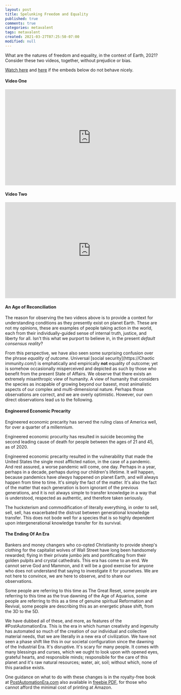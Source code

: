 ```yaml
---
layout: post
title: Spelunking Freedom and Equality
published: true
comments: true
categories: metavalent
tags: metavalent
created: 2021-03-27T07:25:50-07:00
modified: null
---
```


What are the natures of freedom and equality, in the context of Earth, 2021? Consider these two videos, together, without prejudice or bias.

[Watch here](https://youtu.be/0gqwMZGynYs) and [here](https://youtu.be/_iudkPi4_sY) if the embeds below do not behave nicely. 

#### Video One
<div class="embed-container"><iframe loading="lazy" width="560" height="315" src="https://youtu.be/0gqwMZGynYs" title="YouTube video player" frameborder="0" allow="accelerometer; autoplay; clipboard-write; encrypted-media; gyroscope; picture-in-picture" allowfullscreen></iframe></div>

#### Video Two
<div class="embed-container"><iframe loading="lazy" width="560" height="315" src="https://youtu.be/_iudkPi4_sY" title="YouTube video player" frameborder="0" allow="accelerometer; autoplay; clipboard-write; encrypted-media; gyroscope; picture-in-picture" allowfullscreen></iframe></div>

#### An Age of Reconciliation

The reason for observing the two videos above is to provide a context for understanding conditions as they presently exist on planet Earth. These are not my opinions, these are examples of people taking action in the world, each from their individually-guided sense of internal truth, justice, and liberty for all. Isn't this what we purport to believe in, in the present *default consensus reality*?

From this perspective, we have also seen some surprising confusion over the phrase *equality of outcome*. Universal [social security](https://Chaotic immunity.com/) is emphatically and empirically **not** equality of outcome; yet is somehow occasionally misperceived and depicted as such by those who benefit from the present State of Affairs. We observe that there exists an extremely misanthropic view of humanity. A view of humanity that considers the species as incapable of growing beyond our basest, most animalistic aspects of our complex and multi-dimensional nature. Perhaps those observations are correct, and we are overly optimistic. However, our own direct observations lead us to the following.

#### Engineered Economic Precarity

Engineered economic precarity has served the ruling class of America well, for over a quarter of a millennium.

Engineered economic procurity has resulted in suicide becoming the second leading cause of death for people between the ages of 21 and 45, as of 2020.

Engineered economic precarity resulted in the vulnerability that made the United States the single most afflicted nation, in the case of a pandemic. And rest assured, a worse pandemic will come, one day. Perhaps in a year, perhaps in a decade, perhaps during our children's lifetime. It *will* happen, because pandemics have *always* happened on planet Earth, and will always happen from time to time. It's simply the fact of the matter. It's also the fact of the matter that each generation is born ignorant of the previous generations, and it is not always simple to transfer knowledge in a way that is understood, respected as authentic, and therefore taken seriously.

The hucksterism and commodification of literally everything, in order to sell, sell, sell, has exacerbated the distrust between generational knowledge transfer. This does not bode well for a species that is so highly dependent upon intergenerational knowledge transfer for its survival.

#### The Ending Of An Era

Bankers and money changers who co-opted Christianity to provide sheep's clothing for the capitalist wolves of Wall Street have long been handsomely rewarded; flying in their private jumbo jets and pontificating from their golden pulpits and crystal cathedrals. This era has come to an end. We cannot serve God and Mammon, and it will be a good exercise for anyone who does not understand that saying to investigate it for yourselves. We are not here to convince, we are here to observe, and to share our observations.

Some people are referring to this time as The Great Reset, some people are referring to this time as the true dawning of the Age of Aquarius, some people are referring to this as a time of genuine spiritual Reformation and Revival, some people are describing this as an energetic phase shift, from the 3D to the 5D.

We have dubbed all of these, and more, as features of the #PostAutomationEra. This is the era in which human creativity and ingenuity has automated so much of the creation of our individual and collective material needs, that we are literally in a new era of civilization. We have not seen a phase shift like this in our societal configuration since the dawning of the Industrial Era. It's disruptive. It's scary for many people. It comes with many blessings and curses, which we ought to look upon with opened eyes, grateful hearts, and responsible minds; responsibile for the care of this planet and it's raw natural resources; water, air, soil; without which, none of this paradise exists.

One guidance on what to do with these changes is in the royalty-free book at [PostAutomationEra.com](https://PostAutomationEra.com/) also available in [freebie PDF](https://j.mp/C2Cfree), for those who cannot afford the minimal cost of printing at Amazon.
